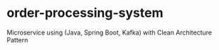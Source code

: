 # order-processing-system
Microservice using (Java, Spring Boot, Kafka) with Clean Architecture Pattern
